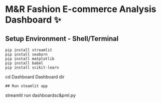 # M&R Fashion E-commerce Analysis Dashboard ✨

## Setup Environment - Shell/Terminal
```
pip install streamlit
pip install seaborn
pip install matplotlib
pip install babel
pip install scikit-learn
```
cd Dashboard
Dashboard dir
```
## Run steamlit app
```
streamlit run dashboardsc&pml.py
